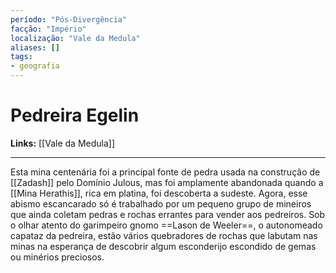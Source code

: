 ```yaml
---
período: "Pós-Divergência"
facção: "Império"
localização: "Vale da Medula"
aliases: []
tags:
- geografia
---
```


# **Pedreira Egelin**

**Links:** [[Vale da Medula]]

---
Esta mina centenária foi a principal fonte de pedra usada na construção de [[Zadash]] pelo Domínio Julous, mas foi amplamente abandonada quando a [[Mina Herathis]], rica em platina, foi descoberta a sudeste. Agora, esse abismo escancarado só é trabalhado por um pequeno grupo de mineiros que ainda coletam pedras e rochas errantes para vender aos pedreiros. Sob o olhar atento do garimpeiro gnomo ==Lason de Weeler==, o autonomeado capataz da pedreira, estão vários quebradores de rochas que labutam nas minas na esperança de descobrir algum esconderijo escondido de gemas ou minérios preciosos.